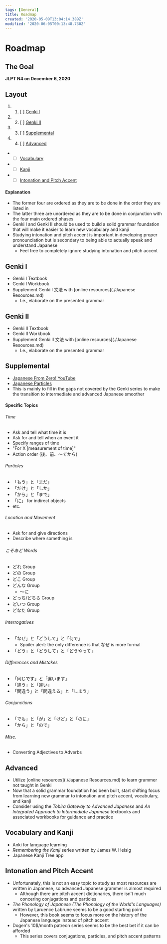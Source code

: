 ```yaml
---
tags: [General]
title: Roadmap
created: '2020-05-09T13:04:14.389Z'
modified: '2020-06-05T00:13:48.730Z'
---
```


# Roadmap

## The Goal
**JLPT N4 on December 6, 2020**

## Layout
1. 1. [ ] [Genki I](#genki-i)
2. 2. [ ] [Genki II](#genki-ii)
3. 3. [ ] [Supplemental](#supplemental)
4. 4. [ ] [Advanced](#advanced)
* * [ ] [Vocabulary](#vocabulary-and-kanji)
* * [ ] [Kanji](#vocabulary-and-kanji)
* * [ ] [Intonation and Pitch Accent](#intonation-and-pitch-accent)

#### Explanation
* The former four are ordered as they are to be done in the order they are listed in
* The latter three are unordered as they are to be done in conjunction with the four main ordered phases
* Genki I and Genki II should be used to build a solid grammar foundation that will make it easier to learn new vocabulary and kanji
* Studying intonation and pitch accent is important in developing proper pronounciation but is secondary to being able to actually speak and understand Japanese
  * Feel free to completely ignore studying intonation and pitch accent

## Genki I
* Genki I Textbook
* Genki I Workbook
* Supplement Genki I 文法 with [online resources](./Japanese Resources.md)
  * I.e., elaborate on the presented grammar

## Genki II
* Genki II Textbook
* Genki II Workbook
* Supplement Genki II 文法 with [online resources](./Japanese Resources.md)
  * I.e., elaborate on the presented grammar

## Supplemental
* [Japanese From Zero! YouTube](https://www.youtube.com/playlist?list=PLOcym2c7xnBwU12Flkm5RcLIEhvURQ8TB)
* [Japanese Particles](https://japanesequizzes.com/all-about-japanese-particles/)
* This is mainly to fill in the gaps not covered by the Genki series to make the transition to intermediate and advanced Japanese smoother

#### Specific Topics

###### Time
* Ask and tell what time it is
* Ask for and tell when an event it
* Specify ranges of time
* "For X [measurement of time]"
* Action order (後、前、～てから)

###### Particles
* 「もう」と「まだ」
* 「だけ」と「しか」
* 「から」と「まで」
* 「に」 for indirect objects
* etc.

###### Location and Movement
* Ask for and give directions
* Describe where something is

###### こそあど Words
* どれ Group
* どの Group
* どこ Group
* どんな Group
  * ～に
* どっち/どちら Group
* どいつ Group
* どなた Group

###### Interrogatives
* 「なぜ」と「どうして」と「何で」
  * Spoiler alert: the only difference is that なぜ is more formal
* 「どう」と「どうして」と「どうやって」

###### Differences and Mistakes
* 「同じです」と「違います」
* 「違う」と「違い」
* 「間違う」と「間違える」と「しまう」

###### Conjunctions
* 「でも」と「が」と「けど」と「のに」
* 「から」と「ので」

###### Misc.
* Converting Adjectives to Adverbs

## Advanced
* Utilize [online resources](./Japanese Resources.md) to learn grammer not taught in Genki
* Now that a solid grammar foundation has been built, start shifting focus from learning new grammar to intonation and pitch accent, vocabulary, and kanji
* Consider using the *Tobira Gateway to Advanced Japanese* and *An Integrated Approach to Intermediate Japanese* textbooks and associated workbooks for guidance and practice

## Vocabulary and Kanji
* Anki for language learning
* *Remembering the Kanji* series written by James W. Heisig
* Japanese Kanji Tree app

## Intonation and Pitch Accent
* Unfortunately, this is not an easy topic to study as most resources are written in Japanese, so advanced Japanese grammer is almost required
  * Although there are pitch accent dictionaries, there isn't much concering conjugations and particles
* *The Phonology of Japanese (The Phonology of the World's Languages)* written by Laruence Labrune seems to be a good starting point
  * However, this book seems to focus more on the history of the Japanese language instead of pitch accent
* Dogen's 10$/month patreon series seems to be the best bet if it can be afforded
  * This series covers conjugations, particles, and pitch accent patterns
